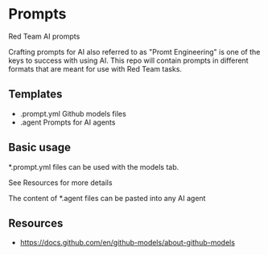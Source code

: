 # Prompts

Red Team AI prompts

Crafting prompts for AI also referred to as "Promt Engineering" is one of the keys to success with using AI. This repo will contain prompts in different formats that are meant for use with Red Team tasks.

## Templates

* .prompt.yml Github models files
* .agent Prompts for AI agents

## Basic usage

*.prompt.yml files can be used with the models tab. 

See Resources for more details

The content of *.agent files can be pasted into any AI agent

## Resources
* https://docs.github.com/en/github-models/about-github-models
